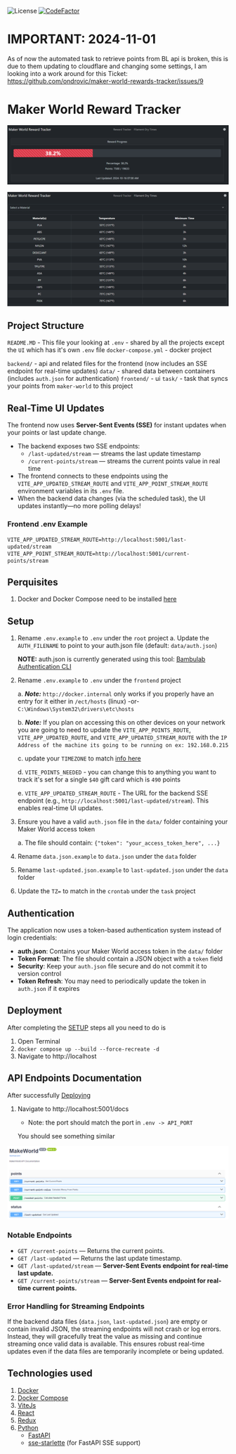 ![License](https://img.shields.io/badge/license-MIT-blue)
[![CodeFactor](https://www.codefactor.io/repository/github/ondrovic/maker-world-rewards-tracker/badge)](https://www.codefactor.io/repository/github/ondrovic/maker-world-rewards-tracker)

# IMPORTANT: 2024-11-01

As of now the automated task to retrieve points from BL api is broken, this is due to them updating to cloudflare and changing some settings, I am looking into a work around for this Ticket: https://github.com/ondrovic/maker-world-rewards-tracker/issues/9

# Maker World Reward Tracker

![Reward Tracker](assets/images/reward_tracker.png)

![Filament Dry Times](assets/images/dry_times.png)

## Project Structure

`README.MD` - This file your looking at
`.env` - shared by all the projects except the `UI` which has it's own `.env` file
`docker-compose.yml` - docker project

`backend/` - api and related files for the frontend (now includes an SSE endpoint for real-time updates)
`data/` - shared data between containers (includes `auth.json` for authentication)
`frontend/` - ui
`task/` - task that syncs your points from `maker-world` to this project

## Real-Time UI Updates

The frontend now uses **Server-Sent Events (SSE)** for instant updates when your points or last update change.

- The backend exposes two SSE endpoints:
  - `/last-updated/stream` — streams the last update timestamp
  - `/current-points/stream` — streams the current points value in real time
- The frontend connects to these endpoints using the `VITE_APP_UPDATED_STREAM_ROUTE` and `VITE_APP_POINT_STREAM_ROUTE` environment variables in its `.env` file.
- When the backend data changes (via the scheduled task), the UI updates instantly—no more polling delays!

### Frontend .env Example

```
VITE_APP_UPDATED_STREAM_ROUTE=http://localhost:5001/last-updated/stream
VITE_APP_POINT_STREAM_ROUTE=http://localhost:5001/current-points/stream
```

## Perquisites

1. Docker and Docker Compose need to be installed [here](https://docs.docker.com/get-docker/)

## Setup

1. Rename `.env.example` to `.env` under the `root` project
   a. Update the `AUTH_FILENAME` to point to your auth.json file (default: `data/auth.json`)

   **NOTE:** auth.json is currently generated using this tool: [Bambulab Authentication CLI](https://github.com/ondrovic/bambulab-authentication-cli)

2. Rename `.env.example` to `.env` under the `frontend` project

   a. **_Note:_** `http://docker.internal` only works if you properly have an entry for it either in `/ect/hosts` (linux) -or- `C:\Windows\System32\drivers\etc\hosts`

   b. **_Note:_** If you plan on accessing this on other devices on your network you are going to need to update the `VITE_APP_POINTS_ROUTE`, `VITE_APP_UPDATED_ROUTE`, and `VITE_APP_UPDATED_STREAM_ROUTE` with the `IP Address of the machine its going to be running on ex: 192.168.0.215`

   c. update your `TIMEZONE` to match [info here](https://en.wikipedia.org/wiki/List_of_tz_database_time_zones#List)

   d. `VITE_POINTS_NEEDED` - you can change this to anything you want to track it's set for a single `$40` gift card which is `490` points

   e. `VITE_APP_UPDATED_STREAM_ROUTE` - The URL for the backend SSE endpoint (e.g., `http://localhost:5001/last-updated/stream`). This enables real-time UI updates.

3. Ensure you have a valid `auth.json` file in the `data/` folder containing your Maker World access token

   a. The file should contain: `{"token": "your_access_token_here", ...}`

4. Rename `data.json.example` to `data.json` under the `data` folder
5. Rename `last-updated.json.example` to `last-updated.json` under the `data` folder
6. Update the `TZ=` to match in the `crontab` under the `task` project

## Authentication

The application now uses a token-based authentication system instead of login credentials:

- **auth.json**: Contains your Maker World access token in the `data/` folder
- **Token Format**: The file should contain a JSON object with a `token` field
- **Security**: Keep your `auth.json` file secure and do not commit it to version control
- **Token Refresh**: You may need to periodically update the token in `auth.json` if it expires

## Deployment

After completing the [SETUP](#Setup) steps all you need to do is

1. Open Terminal
2. `docker compose up --build --force-recreate -d`
3. Navigate to http://localhost

## API Endpoints Documentation

After successfully [Deploying](#Deployment)

1. Navigate to http://localhost:5001/docs

   - Note: the port should match the port in `.env -> API_PORT`

   You should see something similar

![Alt text](assets/images/swagger_ui.png)

### Notable Endpoints

- `GET /current-points` — Returns the current points.
- `GET /last-updated` — Returns the last update timestamp.
- `GET /last-updated/stream` — **Server-Sent Events endpoint for real-time last update.**
- `GET /current-points/stream` — **Server-Sent Events endpoint for real-time current points.**

### Error Handling for Streaming Endpoints

If the backend data files (`data.json`, `last-updated.json`) are empty or contain invalid JSON, the streaming endpoints will not crash or log errors. Instead, they will gracefully treat the value as missing and continue streaming once valid data is available. This ensures robust real-time updates even if the data files are temporarily incomplete or being updated.

## Technologies used

1. [Docker](https://docker.com/)
2. [Docker Compose](https://docs.docker.com/compose/)
3. [ViteJs](https://vitejs.dev/)
4. [React](https://react.dev/)
5. [Redux](https://redux.js.org/)
6. [Python](https://www.python.org/)
   - [FastAPI](https://fastapi.tiangolo.com/)
   - [sse-starlette](https://github.com/sysid/sse-starlette) (for FastAPI SSE support)
